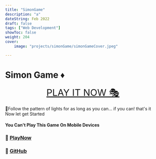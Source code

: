 ```yaml
---
title: "SimonGame"
description: "a"
dateString: Feb 2022
draft: false
tags: ["Web Development"]
showToc: false
weight: 204
cover:
    image: "projects/simonGame/simonGameCover.jpeg"

---
```


# Simon Game ♦

<p align="center">
<a style="font-size:30px" href="https://awwais.me/game">PLAY IT NOW 🎭</a>
</p>
🧨Follow the pattern of lights for as long as you can... if you can! that's it Now let get Started

#### You Can't Play This Game On Mobile Devices

### 🔗 [PlayNow](https://awwais.me/game)
### 🔗 [GitHub](https://github.com/awwais/game)


